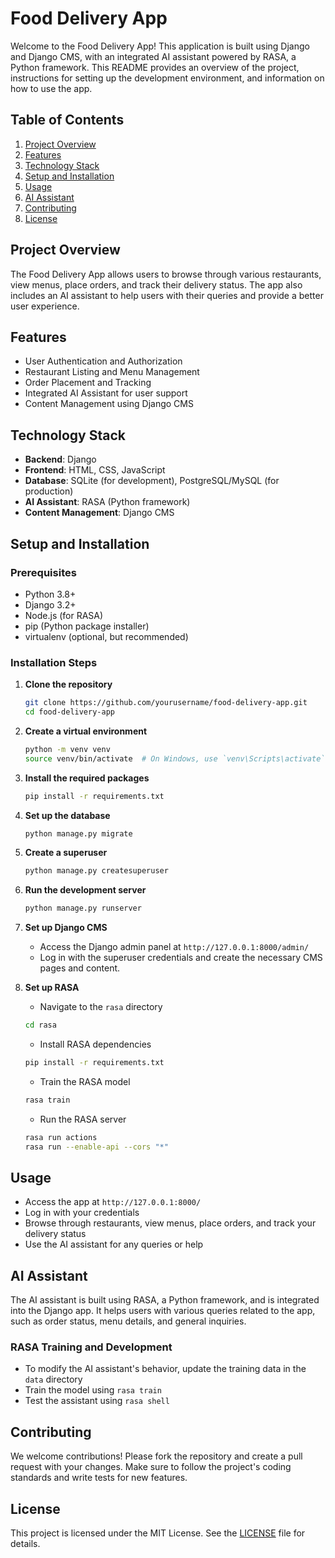 
# Food Delivery App

Welcome to the Food Delivery App! This application is built using Django and Django CMS, with an integrated AI assistant powered by RASA, a Python framework. This README provides an overview of the project, instructions for setting up the development environment, and information on how to use the app.

## Table of Contents
1. [Project Overview](#project-overview)
2. [Features](#features)
3. [Technology Stack](#technology-stack)
4. [Setup and Installation](#setup-and-installation)
5. [Usage](#usage)
6. [AI Assistant](#ai-assistant)
7. [Contributing](#contributing)
8. [License](#license)

## Project Overview

The Food Delivery App allows users to browse through various restaurants, view menus, place orders, and track their delivery status. The app also includes an AI assistant to help users with their queries and provide a better user experience.

## Features

- User Authentication and Authorization
- Restaurant Listing and Menu Management
- Order Placement and Tracking
- Integrated AI Assistant for user support
- Content Management using Django CMS

## Technology Stack

- **Backend**: Django
- **Frontend**: HTML, CSS, JavaScript
- **Database**: SQLite (for development), PostgreSQL/MySQL (for production)
- **AI Assistant**: RASA (Python framework)
- **Content Management**: Django CMS

## Setup and Installation

### Prerequisites

- Python 3.8+
- Django 3.2+
- Node.js (for RASA)
- pip (Python package installer)
- virtualenv (optional, but recommended)

### Installation Steps

1. **Clone the repository**
    ```sh
    git clone https://github.com/yourusername/food-delivery-app.git
    cd food-delivery-app
    ```

2. **Create a virtual environment**
    ```sh
    python -m venv venv
    source venv/bin/activate  # On Windows, use `venv\Scripts\activate`
    ```

3. **Install the required packages**
    ```sh
    pip install -r requirements.txt
    ```

4. **Set up the database**
    ```sh
    python manage.py migrate
    ```

5. **Create a superuser**
    ```sh
    python manage.py createsuperuser
    ```

6. **Run the development server**
    ```sh
    python manage.py runserver
    ```

7. **Set up Django CMS**
    - Access the Django admin panel at `http://127.0.0.1:8000/admin/`
    - Log in with the superuser credentials and create the necessary CMS pages and content.

8. **Set up RASA**
    - Navigate to the `rasa` directory
    ```sh
    cd rasa
    ```
    - Install RASA dependencies
    ```sh
    pip install -r requirements.txt
    ```
    - Train the RASA model
    ```sh
    rasa train
    ```
    - Run the RASA server
    ```sh
    rasa run actions
    rasa run --enable-api --cors "*"
    ```

## Usage

- Access the app at `http://127.0.0.1:8000/`
- Log in with your credentials
- Browse through restaurants, view menus, place orders, and track your delivery status
- Use the AI assistant for any queries or help

## AI Assistant

The AI assistant is built using RASA, a Python framework, and is integrated into the Django app. It helps users with various queries related to the app, such as order status, menu details, and general inquiries.

### RASA Training and Development

- To modify the AI assistant's behavior, update the training data in the `data` directory
- Train the model using `rasa train`
- Test the assistant using `rasa shell`

## Contributing

We welcome contributions! Please fork the repository and create a pull request with your changes. Make sure to follow the project's coding standards and write tests for new features.

## License

This project is licensed under the MIT License. See the [LICENSE](LICENSE) file for details.


